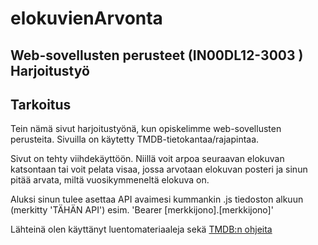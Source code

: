 # elokuvienArvonta
## Web-sovellusten perusteet (IN00DL12-3003 ) Harjoitustyö

## Tarkoitus
Tein nämä sivut harjoitustyönä, kun opiskelimme web-sovellusten perusteita.
Sivuilla on käytetty TMDB-tietokantaa/rajapintaa.

Sivut on tehty viihdekäyttöön. Niillä voit arpoa seuraavan elokuvan katsontaan tai voit pelata visaa, jossa arvotaan elokuvan posteri ja sinun pitää arvata, miltä vuosikymmeneltä elokuva on.

Aluksi sinun tulee asettaa API avaimesi kummankin .js tiedoston alkuun (merkitty 'TÄHÄN API') esim. 'Bearer [merkkijono].[merkkijono]'



Lähteinä olen käyttänyt luentomateriaaleja sekä [TMDB:n ohjeita](https://developer.themoviedb.org/docs/getting-started)